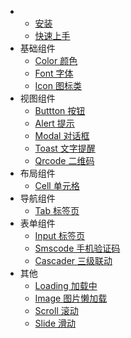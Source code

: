 * 
	* [安装](install.md)
	* [快速上手](start.md)
* 基础组件
	* [Color 颜色](base/color.md)
	* [Font 字体](base/font.md)
	* [Icon 图标类](base/icon.md)
* 视图组件
	* [Buttton 按钮](view/button.md)
	* [Alert 提示](view/alert.md)
	* [Modal 对话框](view/modal.md)
	* [Toast 文字提醒](view/toast.md)
	* [Qrcode 二维码](view/qrcode.md)
* 布局组件
	* [Cell 单元格](layout/cell.md)
* 导航组件
	* [Tab 标签页](navigation/tab.md)
* 表单组件
	* [Input 标签页](form/Input.md)
	* [Smscode 手机验证码](form/Smscode.md)
	* [Cascader 三级联动](form/cascader.md)
* 其他
	* [Loading 加载中](other/loading.md)
	* [Image 图片懒加载](other/img.md)
	* [Scroll 滚动](other/scroll.md)
	* [Slide 滑动](other/slide.md)
